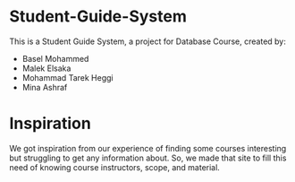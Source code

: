 # Student-Guide-System
This is a Student Guide System, a project for Database Course, created by:
- Basel Mohammed
- Malek Elsaka
- Mohammad Tarek Heggi
- Mina Ashraf

# Inspiration
We got inspiration from our experience of finding some courses interesting but struggling to get any information about. So, we made that site to fill this need of knowing course instructors, scope, and material.